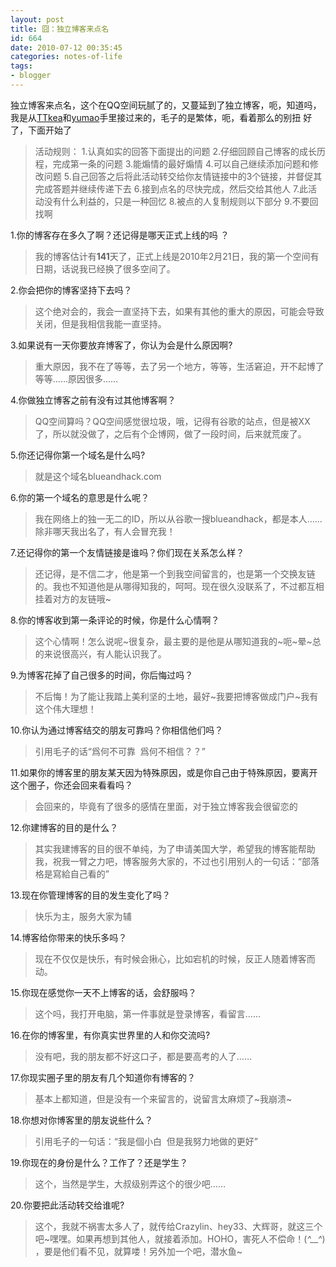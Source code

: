 ```yaml
---
layout: post
title: 囧：独立博客来点名
id: 664
date: 2010-07-12 00:35:45
categories: notes-of-life
tags:
- blogger
---
```


独立博客来点名，这个在QQ空间玩腻了的，又蔓延到了独立博客，呃，知道吗，我是从[TTkea](http://www.ttkea.cn/)和[yumao](http://www.yumao.name)手里接过来的，毛子的是繁体，呃，看着那么的别扭 好了，下面开始了 <!-- more -->

> 活动规则： 1.认真如实的回答下面提出的问题 2.仔细回顾自己博客的成长历程，完成第一条的问题 3.能煽情的最好煽情 4.可以自己继续添加问题和修改问题 5.自己回答之后将此活动转交给你友情链接中的3个链接，并督促其完成答题并继续传递下去 6.接到点名的尽快完成，然后交给其他人 7.此活动没有什么利益的，只是一种回忆 8.被点的人复制规则以下部分 9.不要回找啊

1.你的博客存在多久了啊？还记得是哪天正式上线的吗 ？ 

> 我的博客估计有**141**天了，正式上线是2010年2月21日，我的第一个空间有日期，话说我已经换了很多空间了。

2.你会把你的博客坚持下去吗？ 

> 这个绝对会的，我会一直坚持下去，如果有其他的重大的原因，可能会导致关闭，但是我相信我能一直坚持。

3.如果说有一天你要放弃博客了，你认为会是什么原因啊? 

> 重大原因，我不在了等等，去了另一个地方，等等，生活窘迫，开不起博了等等……原因很多……

4.你做独立博客之前有没有过其他博客啊？ 

> QQ空间算吗？QQ空间感觉很垃圾，哦，记得有谷歌的站点，但是被XX了，所以就没做了，之后有个企博网，做了一段时间，后来就荒废了。

5.你还记得你第一个域名是什么吗? 

> 就是这个域名blueandhack.com

6.你的第一个域名的意思是什么呢？ 

> 我在网络上的独一无二的ID，所以从谷歌一搜blueandhack，都是本人……除非哪天我出名了，有人会冒充我！

7.还记得你的第一个友情链接是谁吗？你们现在关系怎么样？ 

> 还记得，是不信二才，他是第一个到我空间留言的，也是第一个交换友链的。我也不知道他是从哪得知我的，呵呵。现在很久没联系了，不过都互相挂着对方的友链哦~

8.你的博客收到第一条评论的时候，你是什么心情啊？ 

> 这个心情啊！怎么说呢~很复杂，最主要的是他是从哪知道我的~呃~晕~总的来说很高兴，有人能认识我了。

9.为博客花掉了自己很多的时间，你后悔过吗？ 

> 不后悔！为了能让我踏上美利坚的土地，最好~我要把博客做成门户~我有这个伟大理想！

10.你认为通过博客结交的朋友可靠吗？你相信他们吗？ 

> 引用毛子的话“爲何不可靠  爲何不相信？？”

11.如果你的博客里的朋友某天因为特殊原因，或是你自己由于特殊原因，要离开这个圈子，你还会回来看看吗？ 

> 会回来的，毕竟有了很多的感情在里面，对于独立博客我会很留恋的

12.你建博客的目的是什么？ 

> 其实我建博客的目的很不单纯，为了申请美国大学，希望我的博客能帮助我，祝我一臂之力吧，博客服务大家的，不过也引用别人的一句话：“部落格是寫給自己看的”

13.现在你管理博客的目的发生变化了吗？ 

> 快乐为主，服务大家为辅

14.博客给你带来的快乐多吗？ 

> 现在不仅仅是快乐，有时候会揪心，比如宕机的时候，反正人随着博客而动。

15.你现在感觉你一天不上博客的话，会舒服吗？ 

> 这个吗，我打开电脑，第一件事就是登录博客，看留言……

16.在你的博客里，有你真实世界里的人和你交流吗? 

> 没有吧，我的朋友都不好这口子，都是要高考的人了……

17.你现实圈子里的朋友有几个知道你有博客的？ 

> 基本上都知道，但是没有一个来留言的，说留言太麻烦了~我崩溃~

18.你想对你博客里的朋友说些什么？ 

> 引用毛子的一句话：“我是個小白  但是我努力地做的更好”

19.你现在的身份是什么？工作了？还是学生？ 

> 这个，当然是学生，大叔级别弄这个的很少吧……

20.你要把此活动转交给谁呢? 

> 这个，我就不祸害太多人了，就传给Crazylin、hey33、大辉哥，就这三个吧~嘿嘿。如果再想到其他人，就接着添加。HOHO，害死人不偿命！(*^__^*) ，要是他们看不见，就算喽！另外加一个吧，潜水鱼~